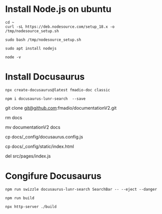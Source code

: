 # Install Node.js on ubuntu

```
cd ~
curl -sL https://deb.nodesource.com/setup_18.x -o /tmp/nodesource_setup.sh

sudo bash /tmp/nodesource_setup.sh

sudo apt install nodejs

node -v
```

# Install Docusaurus

```
npx create-docusaurus@latest fmadio-doc classic

npm i docusaurus-lunr-search  --save

```

git clone git@github.com:fmadio/documentationV2.git

rm docs

mv documentationV2 docs

cp docs/_config/docusaurus.config.js

cp docs/_config/static/index.html

del src/pages/index.js

# Congifure Docusaurus

```
npm run swizzle docusaurus-lunr-search SearchBar -- --eject --danger

npm run build

npx http-server ./build
```




